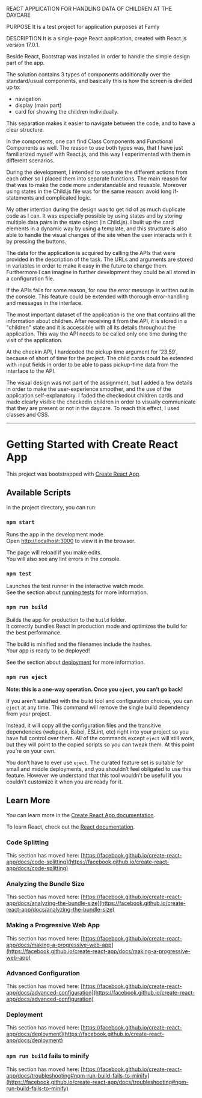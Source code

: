 
REACT APPLICATION FOR HANDLING DATA OF CHILDREN AT THE DAYCARE


PURPOSE
It is a test project for application purposes at Famly


DESCRIPTION
It is a single-page React application, created with React.js version 17.0.1.

Beside React, Bootstrap was installed in order to handle the simple design part of the app.

The solution contains 3 types of components additionally over the standard/usual components, and basically this is how the screen is divided up to: 
- navigation
- display (main part)
- card for showing the children individually.

This separation makes it easier to navigate between the code, and to have a clear structure.

In the components, one can find Class Components and Functional Components as well. The reason to use both types was, that I have just familiarized myself with React.js, and this way I experimented with them in different scenarios.

During the development, I intended to separate the different actions from each other so I placed them into separate functions. The main reason for that was to make the code more understandable and reusable. Moreover using states in the Child.js file was for the same reason: avoid long if-statements and complicated logic.

My other intention during the design was to get rid of as much duplicate code as I can. It was especially possible by using states and by storing multiple data pairs in the state object (in Child.js). I built up the card elements in a dynamic way by using a template, and this structure is also able to handle the visual changes of the site when the user interacts with it by pressing the buttons.

The data for the application is acquired by calling the APIs that were provided in the description of the task. The URLs and arguments are stored in variables in order to make it easy in the future to change them. Furthermore I can imagine in further development they could be all stored in a configuration file.

If the APIs fails for some reason, for now the error message is written out in the console. This feature could be extended with thorough error-handling and messages in the interface.

The most important dataset of the application is the one that contains all the information about children. After receiving it from the API, it is stored in a "children" state and it is accessible with all its details throughout the application. This way the API needs to be called only one time during the visit of the application. 

At the checkin API, I hardcoded the pickup time argument for '23.59', because of short of time for the project. The child cards could be extended with input fields in order to be able to pass pickup-time data from the interface to the API.

The visual design was not part of the assignment, but I added a few details in order to make the user-experience smoother, and the use of the application self-explanatory. I faded the checkedout children cards and made clearly visible the checkedin children in order to visually communicate that they are present or not in the daycare. To reach this effect, I used classes and CSS.




****************************************************************************************************************************



# Getting Started with Create React App

This project was bootstrapped with [Create React App](https://github.com/facebook/create-react-app).

## Available Scripts

In the project directory, you can run:

### `npm start`

Runs the app in the development mode.\
Open [http://localhost:3000](http://localhost:3000) to view it in the browser.

The page will reload if you make edits.\
You will also see any lint errors in the console.

### `npm test`

Launches the test runner in the interactive watch mode.\
See the section about [running tests](https://facebook.github.io/create-react-app/docs/running-tests) for more information.

### `npm run build`

Builds the app for production to the `build` folder.\
It correctly bundles React in production mode and optimizes the build for the best performance.

The build is minified and the filenames include the hashes.\
Your app is ready to be deployed!

See the section about [deployment](https://facebook.github.io/create-react-app/docs/deployment) for more information.

### `npm run eject`

**Note: this is a one-way operation. Once you `eject`, you can’t go back!**

If you aren’t satisfied with the build tool and configuration choices, you can `eject` at any time. This command will remove the single build dependency from your project.

Instead, it will copy all the configuration files and the transitive dependencies (webpack, Babel, ESLint, etc) right into your project so you have full control over them. All of the commands except `eject` will still work, but they will point to the copied scripts so you can tweak them. At this point you’re on your own.

You don’t have to ever use `eject`. The curated feature set is suitable for small and middle deployments, and you shouldn’t feel obligated to use this feature. However we understand that this tool wouldn’t be useful if you couldn’t customize it when you are ready for it.

## Learn More

You can learn more in the [Create React App documentation](https://facebook.github.io/create-react-app/docs/getting-started).

To learn React, check out the [React documentation](https://reactjs.org/).

### Code Splitting

This section has moved here: [https://facebook.github.io/create-react-app/docs/code-splitting](https://facebook.github.io/create-react-app/docs/code-splitting)

### Analyzing the Bundle Size

This section has moved here: [https://facebook.github.io/create-react-app/docs/analyzing-the-bundle-size](https://facebook.github.io/create-react-app/docs/analyzing-the-bundle-size)

### Making a Progressive Web App

This section has moved here: [https://facebook.github.io/create-react-app/docs/making-a-progressive-web-app](https://facebook.github.io/create-react-app/docs/making-a-progressive-web-app)

### Advanced Configuration

This section has moved here: [https://facebook.github.io/create-react-app/docs/advanced-configuration](https://facebook.github.io/create-react-app/docs/advanced-configuration)

### Deployment

This section has moved here: [https://facebook.github.io/create-react-app/docs/deployment](https://facebook.github.io/create-react-app/docs/deployment)

### `npm run build` fails to minify

This section has moved here: [https://facebook.github.io/create-react-app/docs/troubleshooting#npm-run-build-fails-to-minify](https://facebook.github.io/create-react-app/docs/troubleshooting#npm-run-build-fails-to-minify)
